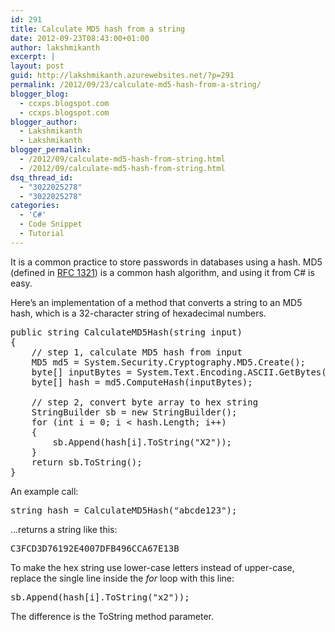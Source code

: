 ```yaml
---
id: 291
title: Calculate MD5 hash from a string
date: 2012-09-23T08:43:00+01:00
author: lakshmikanth
excerpt: |
layout: post
guid: http://lakshmikanth.azurewebsites.net/?p=291
permalink: /2012/09/23/calculate-md5-hash-from-a-string/
blogger_blog:
  - ccxps.blogspot.com
  - ccxps.blogspot.com
blogger_author:
  - Lakshmikanth
  - Lakshmikanth
blogger_permalink:
  - /2012/09/calculate-md5-hash-from-string.html
  - /2012/09/calculate-md5-hash-from-string.html
dsq_thread_id:
  - "3022025278"
  - "3022025278"
categories:
  - 'C#'
  - Code Snippet
  - Tutorial
---
```

It is a common practice to store passwords in databases using a hash. MD5 (defined in [RFC 1321](http://www.ietf.org/rfc/rfc1321.txt)) is a common hash algorithm, and using it from C# is easy. 

Here’s an implementation of a method that converts a string to an MD5 hash, which is a 32-character string of hexadecimal numbers.

<pre>public string CalculateMD5Hash(string input)<br />{<br />    // step 1, calculate MD5 hash from input<br />    MD5 md5 = System.Security.Cryptography.MD5.Create();<br />    byte[] inputBytes = System.Text.Encoding.ASCII.GetBytes(input);<br />    byte[] hash = md5.ComputeHash(inputBytes);<br /><br />    // step 2, convert byte array to hex string<br />    StringBuilder sb = new StringBuilder();<br />    for (int i = 0; i &lt; hash.Length; i++)<br />    {<br />        sb.Append(hash[i].ToString("X2"));<br />    }<br />    return sb.ToString();<br />}<br /></pre>



An example call:

<pre>string hash = CalculateMD5Hash("abcde123");</pre>



…returns a string like this:

<pre>C3FCD3D76192E4007DFB496CCA67E13B</pre>



To make the hex string use lower-case letters instead of upper-case, replace the single line inside the _for_ loop with this line:

<pre>sb.Append(hash[i].ToString("x2"));</pre>



The difference is the ToString method parameter.